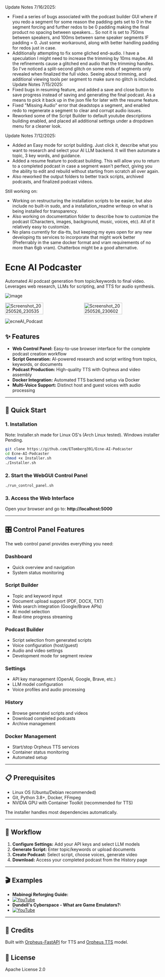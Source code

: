 Update Notes 7/16/2025:
- Fixed a series of bugs associated with the podcast builder GUI where if you redo a segment for some reason the padding gets set to 0 in the segment forcing and further redos to be 0 padding making the final product no spacing between speakers... So not it is set to 750ms between speakers, and 100ms between same speaker segments IF padding = 0. Just some workaround, along with better handling padding for redos just in case.
- Additionally attempting to fix some gliched end-audio. I have a speculation I might need to increase the trimming by 10ms maybe. All the refinements cause a glitched end audio that the trimming handles. So I've noticed a split-second glitch on some ends of segments only revealed when finalized the full video. Seeing about trimming, and additional viewing tools per segment to make sure no glitch is included.
Update Notes 7/15/2025:
- Fixed bugs in resuming feature, and added a save and close button to save progress instead of saving and generating the final podcast. As a means to pick it back up in the json file for later with the resume feature.
- Fixed "Missing Audio" error that deadstops a segment, and enabled redo to regenerate a segment to clear and corrupt audio issues.
- Reworked some of the Script Builder to default youtube descriptions building enabled, and placed all additional settings under a dropdown menu for a cleaner look.

Update Notes 7/12/2025:
- Added an Easy mode for script building. Just click it, describe what you want to research and select your AI LLM backend. It will then automate a topic, 3 key words, and guidance.
- Added a resume feature to podcast building. This will allow you to return to a completed podcast in case a segment wasn't perfect, giving you the ability to edit and rebuild without starting from scratch all over again.
- Also reworked the output folders to better track scripts, archived podcasts, and finalized podcast videos.

Still working on:
- Working on restructuring the installation scripts to be easier, but also include no built-in sudo, and a installation_readme writeup on what is being installed for transparency.
- Also working on documentation folder to describe how to customize the podcast (Characters, images, background, music, voices, etc). All of it relatively easy to customize.
- No plans currently for dia-tts, but keeping my eyes open for any new developing tts services to incorporate that might work better (Preferrably in the same docker format and vram requirements of no more than 6gb vram). Chatterbox might be a good alternative.


# Ecne AI Podcaster

Automated AI podcast generation from topic/keywords to final video. Leverages web research, LLMs for scripting, and TTS for audio synthesis.

![image](https://github.com/user-attachments/assets/ca081333-1955-4419-a09c-8ec79a11ad38)


<div style="display: flex; gap: 10px;">
  <img src="https://github.com/user-attachments/assets/1c910199-bb0c-4181-9a6f-05dc4b351348" alt="Screenshot_20250526_230535" style="width: 50%;"><img src="https://github.com/user-attachments/assets/c06ed2f3-d9aa-4851-8c0c-098f6042bc8f" alt="Screenshot_20250526_230602" style="width: 50%;">
</div>

![ecneAI_Podcast](https://github.com/user-attachments/assets/8ee380bd-aea0-45f1-8651-40784778b7ee)

## ✨ Features

- **Web Control Panel:** Easy-to-use browser interface for the complete podcast creation workflow
- **Script Generation:** AI-powered research and script writing from topics, keywords, or documents
- **Podcast Production:** High-quality TTS with Orpheus and video assembly
- **Docker Integration:** Automated TTS backend setup via Docker
- **Multi-Voice Support:** Distinct host and guest voices with audio processing

---

## 🚀 Quick Start

### 1. Installation
Note: Installer.sh made for Linux OS's (Arch Linux tested). Windows installer Pending.
```bash
git clone https://github.com/ETomberg391/Ecne-AI-Podcaster
cd Ecne-AI-Podcaster
chmod +x Installer.sh
./Installer.sh
```

### 2. Start the WebGUI Control Panel
```bash
./run_control_panel.sh
```

### 3. Access the Web Interface
Open your browser and go to: **http://localhost:5000**

---

## 🎛️ Control Panel Features

The web control panel provides everything you need:

### **Dashboard**
- Quick overview and navigation
- System status monitoring

### **Script Builder**
- Topic and keyword input
- Document upload support (PDF, DOCX, TXT)
- Web search integration (Google/Brave APIs)
- AI model selection
- Real-time progress streaming

### **Podcast Builder**
- Script selection from generated scripts
- Voice configuration (host/guest)
- Audio and video settings
- Development mode for segment review

### **Settings**
- API key management (OpenAI, Google, Brave, etc.)
- LLM model configuration
- Voice profiles and audio processing

### **History**
- Browse generated scripts and videos
- Download completed podcasts
- Archive management

### **Docker Management**
- Start/stop Orpheus TTS services
- Container status monitoring
- Automated setup

---

## 📋 Prerequisites

- Linux OS (Ubuntu/Debian recommended)
- Git, Python 3.8+, Docker, FFmpeg
- NVIDIA GPU with Container Toolkit (recommended for TTS)

The installer handles most dependencies automatically.

---

## 🎯 Workflow

1. **Configure Settings:** Add your API keys and select LLM models
2. **Generate Script:** Enter topic/keywords or upload documents
3. **Create Podcast:** Select script, choose voices, generate video
4. **Download:** Access your completed podcast from the History page

---

## 🎬 Examples

*   **Mabinogi Reforging Guide:**
*    [![YouTube](https://img.youtube.com/vi/gHvIbpv95iQ/0.jpg)](https://youtu.be/gHvIbpv95iQ?si=yjsy_GlQMz_QKqHH)
*   **Dundell's Cyberspace - What are Game Emulators?:**
*    [![YouTube](https://img.youtube.com/vi/9pTBPMgRlBU/0.jpg)](https://youtu.be/zbZmEwGinoA?si=hSPlLnpuAsajUtsb)

---

## 🙏 Credits

Built with [Orpheus-FastAPI](https://github.com/Lex-au/Orpheus-FastAPI) for TTS and [Orpheus TTS](https://github.com/canopyai/Orpheus-TTS) model.

## 📜 License

Apache License 2.0
